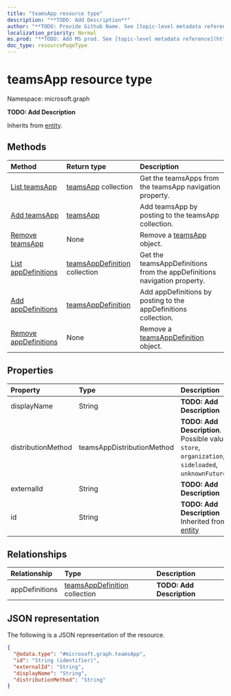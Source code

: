 ```yaml
---
title: "teamsApp resource type"
description: "**TODO: Add Description**"
author: "**TODO: Provide Github Name. See [topic-level metadata reference](https://msgo.azurewebsites.net/add/document/guidelines/metadata.html#topic-level-metadata)**"
localization_priority: Normal
ms.prod: "**TODO: Add MS prod. See [topic-level metadata reference](https://msgo.azurewebsites.net/add/document/guidelines/metadata.html#topic-level-metadata)**"
doc_type: resourcePageType
---
```


# teamsApp resource type


Namespace: microsoft.graph

**TODO: Add Description**


Inherits from [entity](../resources/entity.md).

## Methods
|Method|Return type|Description|
|:---|:---|:---|
|[List teamsApp](../api/teamstab-list-teamsapp.md)|[teamsApp](../resources/teamsapp.md) collection|Get the teamsApps from the teamsApp navigation property.|
|[Add teamsApp](../api/teamstab-post-teamsapp.md)|[teamsApp](../resources/teamsapp.md)|Add teamsApp by posting to the teamsApp collection.|
|[Remove teamsApp](../api/teamstab-delete-teamsapp.md)|None|Remove a [teamsApp](../resources/teamsapp.md) object.|
|[List appDefinitions](../api/teamsapp-list-appdefinitions.md)|[teamsAppDefinition](../resources/teamsappdefinition.md) collection|Get the teamsAppDefinitions from the appDefinitions navigation property.|
|[Add appDefinitions](../api/teamsapp-post-appdefinitions.md)|[teamsAppDefinition](../resources/teamsappdefinition.md)|Add appDefinitions by posting to the appDefinitions collection.|
|[Remove appDefinitions](../api/teamsapp-delete-appdefinitions.md)|None|Remove a [teamsAppDefinition](../resources/teamsappdefinition.md) object.|

## Properties
|Property|Type|Description|
|:---|:---|:---|
|displayName|String|**TODO: Add Description**|
|distributionMethod|teamsAppDistributionMethod|**TODO: Add Description**. Possible values are: `store`, `organization`, `sideloaded`, `unknownFutureValue`.|
|externalId|String|**TODO: Add Description**|
|id|String|**TODO: Add Description** Inherited from [entity](../resources/entity.md)|

## Relationships
|Relationship|Type|Description|
|:---|:---|:---|
|appDefinitions|[teamsAppDefinition](../resources/teamsappdefinition.md) collection|**TODO: Add Description**|

## JSON representation
The following is a JSON representation of the resource.
<!-- {
  "blockType": "resource",
  "keyProperty": "id",
  "@odata.type": "microsoft.graph.teamsApp",
  "baseType": "microsoft.graph.entity",
  "openType": false
}
-->
``` json
{
  "@odata.type": "#microsoft.graph.teamsApp",
  "id": "String (identifier)",
  "externalId": "String",
  "displayName": "String",
  "distributionMethod": "String"
}
```

